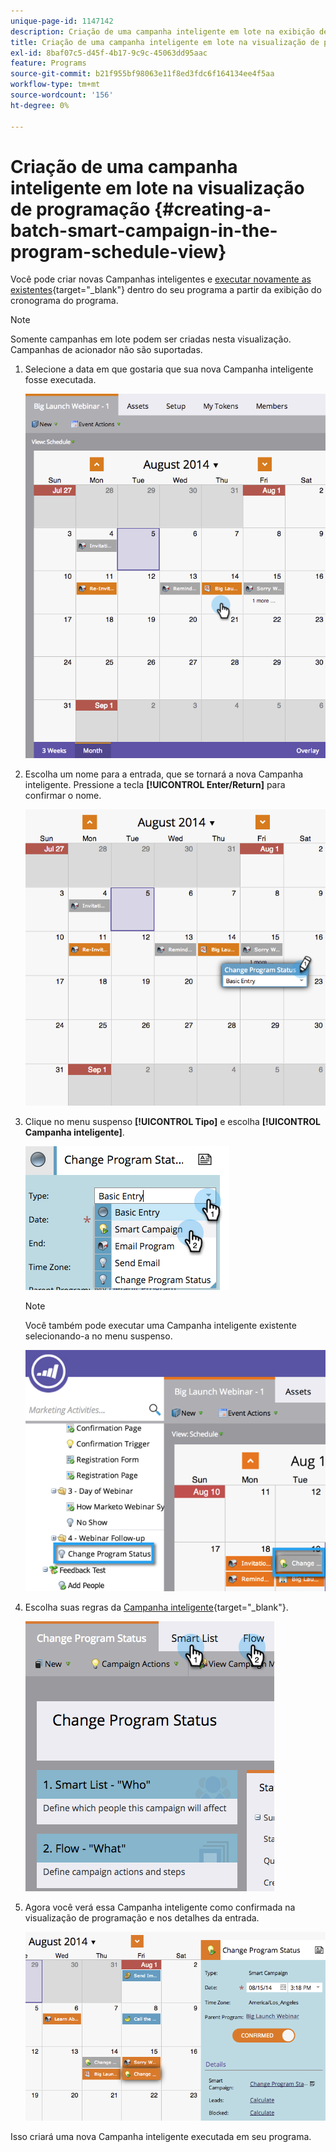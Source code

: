 ```yaml
---
unique-page-id: 1147142
description: Criação de uma campanha inteligente em lote na exibição de programação do programa - Documentação do Marketo - Documentação do produto
title: Criação de uma campanha inteligente em lote na visualização de programação
exl-id: 8baf07c5-d45f-4b17-9c9c-45063dd95aac
feature: Programs
source-git-commit: b21f955bf98063e11f8ed3fdc6f164134ee4f5aa
workflow-type: tm+mt
source-wordcount: '156'
ht-degree: 0%

---
```


# Criação de uma campanha inteligente em lote na visualização de programação {#creating-a-batch-smart-campaign-in-the-program-schedule-view}

Você pode criar novas Campanhas inteligentes e [executar novamente as existentes](/help/marketo/product-docs/core-marketo-concepts/programs/program-schedule-view/rerun-a-smart-campaign-in-the-program-schedule-view.md){target="_blank"} dentro do seu programa a partir da exibição do cronograma do programa.

>[!NOTE]
>
>Somente campanhas em lote podem ser criadas nesta visualização. Campanhas de acionador não são suportadas.

1. Selecione a data em que gostaria que sua nova Campanha inteligente fosse executada.

   ![](assets/image2014-9-23-15-3a28-3a20.png)

1. Escolha um nome para a entrada, que se tornará a nova Campanha inteligente. Pressione a tecla **[!UICONTROL Enter/Return]** para confirmar o nome.

   ![](assets/image2014-9-23-15-3a28-3a28.png)

1. Clique no menu suspenso **[!UICONTROL Tipo]** e escolha **[!UICONTROL Campanha inteligente]**.

   ![](assets/typechoose.png)

   >[!NOTE]
   >
   >Você também pode executar uma Campanha inteligente existente selecionando-a no menu suspenso.

   ![](assets/four.png)

1. Escolha suas regras da [Campanha inteligente](/help/marketo/product-docs/core-marketo-concepts/smart-campaigns/creating-a-smart-campaign/create-a-new-smart-campaign.md){target="_blank"}.

   ![](assets/changeprogramstatus-hands.png)

1. Agora você verá essa Campanha inteligente como confirmada na visualização de programação e nos detalhes da entrada.

   ![](assets/image2014-9-23-15-3a29-3a57.png)

Isso criará uma nova Campanha inteligente executada em seu programa.

